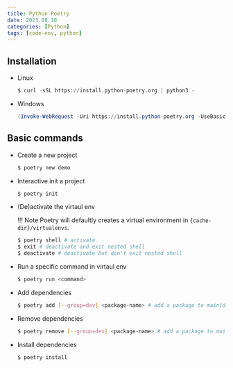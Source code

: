 ```yaml
---
title: Python Poetry
date: 2023.08.18
categories: [Python]
tags: [code-env, python]
---
```



## Installation

- Linux

  ```python
  $ curl -sSL https://install.python-poetry.org | python3 -
  ```

- Windows

  ```powershell
  (Invoke-WebRequest -Uri https://install.python-poetry.org -UseBasicParsing).Content | py -
  ```

## Basic commands

- Create a new project

  ```bash
  $ poetry new demo
  ```

- Interactive init a project

  ```bash
  $ poetry init
  ```

- (De)activate the virtaul env

  !!! Note Poetry will defaultly creates a virtual environment in `{cache-dir}/virtualenvs`.

  ```bash
  $ poetry shell # activate
  $ exit # deactivate and exit nested shell
  $ deactivate # deactivate but don't exit nested shell
  ```

- Run a specific command in virtaul env

  ```bash
  $ poetry run <command> 
  ```

- Add dependencies

  ```bash
  $ poetry add [--group=dev] <package-name> # add a package to main[dev] group 
  ```

- Remove dependencies

  ```bash
  $ poetry remove [--group=dev] <package-name> # add a package to main[dev] group 
  ```

- Install dependencies

  ```bash
  $ poetry install
  ```